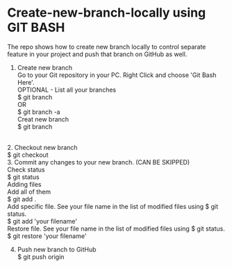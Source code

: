 # Create-new-branch-locally using GIT BASH
The repo shows how to create new branch locally to control separate feature in your project and push that branch on GitHub as well.
<br />
1. Create new branch <br />
  Go to your Git repository in your PC. Right Click and choose 'Git Bash Here'. <br />
  OPTIONAL - List all your branches <br />
    $ git branch <br />
    OR <br />
    $ git branch -a <br />
  Creat new branch <br />
    $ git branch <name of your new branch>
<br />
2. Checkout new branch <br />
   $ git checkout <name of your new branch>
<br />
3. Commit any changes to your new branch. (CAN BE SKIPPED) <br />
    Check status <br />
      $ git status <br />
    Adding files <br />
      Add all of them <br />
        $ git add . <br />
      Add specific file. See your file name in the list of modified files using $ git status. <br />
        $ git add 'your filename' <br />
    Restore file. See your file name in the list of modified files using $ git status. <br />
      $ git restore 'your filename' <br />
      
4. Push new branch to GitHub <br />
  $ git push origin <name of your new branch>
